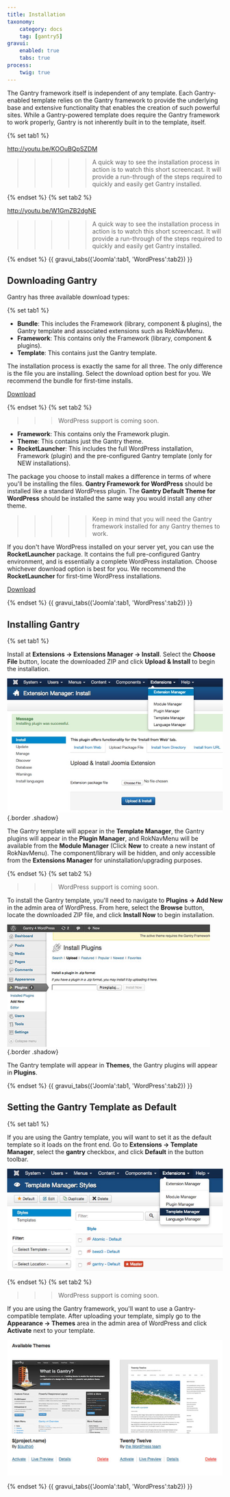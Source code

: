 ```yaml
---
title: Installation
taxonomy:
    category: docs
    tag: [gantry5]
gravui:
    enabled: true
    tabs: true
process:
    twig: true
---
```


The Gantry framework itself is independent of any template. Each Gantry-enabled template relies on the Gantry framework to provide the underlying base and extensive functionality that enables the creation of such powerful sites. While a Gantry-powered template does require the Gantry framework to work properly, Gantry is not inherently built in to the template, itself.

{% set tab1 %}

http://youtu.be/KOOuBQpSZDM

>>>>> A quick way to see the installation process in action is to watch this short screencast. It will provide a run-through of the steps required to quickly and easily get Gantry installed.

{% endset %}
{% set tab2 %}

http://youtu.be/W1GmZB2dgNE

>>>>> A quick way to see the installation process in action is to watch this short screencast. It will provide a run-through of the steps required to quickly and easily get Gantry installed.

{% endset %}
{{ gravui_tabs({'Joomla':tab1, 'WordPress':tab2}) }}

Downloading Gantry
------------------

Gantry has three available download types:

{% set tab1 %}

* **Bundle**: This includes the Framework (library, component & plugins), the Gantry template and associated extensions such as RokNavMenu.
* **Framework**: This contains only the Framework (library, component & plugins).
* **Template**: This contains just the Gantry template.

The installation process is exactly the same for all three. The only difference is the file you are installing. Select the download option best for you. We recommend the bundle for first-time installs.

[Download](http://www.gantry-framework.org/download#joomla)

{% endset %}
{% set tab2 %}

>>> WordPress support is coming soon.

* __Framework__: This contains only the Framework plugin.
* __Theme__: This contains just the Gantry theme.
* __RocketLauncher__: This includes the full WordPress installation, Framework (plugin) and the pre-configured Gantry template (only for NEW installations).

The package you choose to install makes a difference in terms of where you'll be installing the files. **Gantry Framework for WordPress** should be installed like a standard WordPress plugin. The **Gantry Default Theme for WordPress** should be installed the same way you would install any other theme. 

>>>>> Keep in mind that you will need the Gantry framework installed for any Gantry themes to work.

If you don't have WordPress installed on your server yet, you can use the **RocketLauncher** package. It contains the full pre-configured Gantry environment, and is essentially a complete WordPress installation. Choose whichever download option is best for you. We recommend the **RocketLauncher** for first-time WordPress installations.

[Download](http://www.gantry-framework.org/download#wordpress)

{% endset %}
{{ gravui_tabs({'Joomla':tab1, 'WordPress':tab2}) }}

Installing Gantry
-----------------

{% set tab1 %}

Install at **Extensions → Extensions Manager → Install**. Select the **Choose File** button, locate the downloaded ZIP and click **Upload & Install** to begin the installation.

![Installation](install-template_joomla.jpeg) {.border .shadow}

The Gantry template will appear in the **Template Manager**, the Gantry plugins will appear in the **Plugin Manager**, and RokNavMenu will be available from the **Module Manager** (Click **New** to create a new instant of RokNavMenu). The component/library will be hidden, and only accessible from the **Extensions Manager** for uninstallation/upgrading purposes.

{% endset %}
{% set tab2 %}

>>> WordPress support is coming soon.

To install the Gantry template, you'll need to navigate to **Plugins → Add New** in the admin area of WordPress. From here, select the **Browse** button, locate the downloaded ZIP file, and click **Install Now** to begin installation.

![](install-upload_wp.jpg) {.border .shadow}

The Gantry template will appear in **Themes**, the Gantry plugins will appear in **Plugins**.

{% endset %}
{{ gravui_tabs({'Joomla':tab1, 'WordPress':tab2}) }}

Setting the Gantry Template as Default
--------------------------------------

{% set tab1 %}

If you are using the Gantry template, you will want to set it as the default template so it loads on the front end. Go to **Extensions → Template Manager**, select the **gantry** checkbox, and click **Default** in the button toolbar.

![](install-upload_joomla.jpeg)

{% endset %}
{% set tab2 %}

>>> WordPress support is coming soon.

If you are using the Gantry framework, you'll want to use a Gantry-compatible template. After uploading your template, simply go to the **Appearance → Themes** area in the admin area of WordPress and click **Activate** next to your template.

![](install-template_wp.jpg)

{% endset %}
{{ gravui_tabs({'Joomla':tab1, 'WordPress':tab2}) }}
